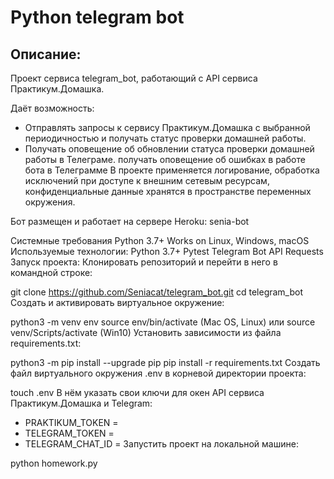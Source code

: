 # Python telegram bot

## Описание:
Проект сервиса telegram_bot, работающий с API сервиса Практикум.Домашка.

Даёт возможность:

* Отправлять запросы к сервису Практикум.Домашка с выбранной периодичностью и получать статус проверки домашней работы.
* Получать оповещение об обновлении статуса проверки домашней работы в Телеграме.
получать оповещение об ошибках в работе бота в Телеграмме
В проекте применяется логирование, обработка исключений при доступе к внешним сетевым ресурсам, конфиденциальные данные хранятся в пространстве переменных окружения.

Бот размещен и работает на сервере Heroku: senia-bot

Системные требования
Python 3.7+
Works on Linux, Windows, macOS
Используемые технологии:
Python 3.7+
Pytest
Telegram Bot API
Requests
Запуск проекта:
Клонировать репозиторий и перейти в него в командной строке:

git clone https://github.com/Seniacat/telegram_bot.git
cd telegram_bot
Cоздать и активировать виртуальное окружение:

python3 -m venv env
source env/bin/activate (Mac OS, Linux) или source venv/Scripts/activate (Win10)
Установить зависимости из файла requirements.txt:

python3 -m pip install --upgrade pip
pip install -r requirements.txt
Создать файл виртуального окружения .env в корневой директории проекта:

touch .env
В нём указать свои ключи для окен API сервиса Практикум.Домашка и Telegram:

- PRAKTIKUM_TOKEN =
- TELEGRAM_TOKEN =
- TELEGRAM_CHAT_ID =
Запустить проект на локальной машине:

python homework.py
